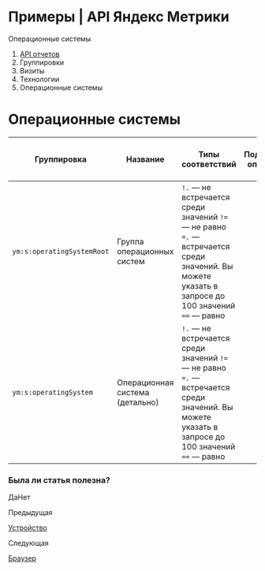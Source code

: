 # Примеры | API Яндекс Метрики

Операционные системы

  1. [API отчетов](../../index.md)
  2. Группировки
  3. Визиты
  4. Технологии
  5. Операционные системы

# Операционные системы

**Группировка** |  **Название** |  **Типы соответствий** |  **Подробное описание** |  **Расшифровка** |  **Минимальная дата для создания отчета**  
---|---|---|---|---|---  
`ym:s:operatingSystemRoot` |  Группа операционных систем |  `!.` — не встречается среди значений `!=` — не равно `=.` — встречается среди значений. Вы можете указать в запросе до 100 значений `==` — равно |  |  `ym:s:operatingSystemRootName` |  2009-01-18  
`ym:s:operatingSystem` |  Операционная система (детально) |  `!.` — не встречается среди значений `!=` — не равно `=.` — встречается среди значений. Вы можете указать в запросе до 100 значений `==` — равно |  |  `ym:s:operatingSystemName` |  2009-01-18  
  
### Была ли статья полезна?

ДаНет

Предыдущая

[Устройство](device.md)

Следующая

[Браузер](browser.md)